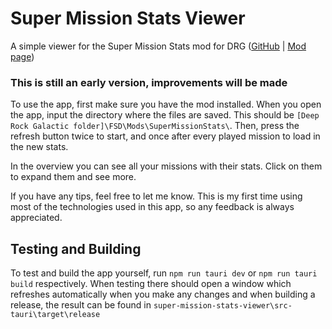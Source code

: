 # Super Mission Stats Viewer
 A simple viewer for the Super Mission Stats mod for DRG ([GitHub](https://github.com/RubenHuizenga/SuperMissionStats) | [Mod page](https://mod.io/g/drg/m/super-mission-stats))

 ### This is still an early version, improvements will be made

 To use the app, first make sure you have the mod installed. When you open the app, input the directory where the files are saved. This should be `[Deep Rock Galactic folder]\FSD\Mods\SuperMissionStats\`. Then, press the refresh button twice to start, and once after every played mission to load in the new stats.

 In the overview you can see all your missions with their stats. Click on them to expand them and see more.

 If you have any tips, feel free to let me know. This is my first time using most of the technologies used in this app, so any feedback is always appreciated.

 ## Testing and Building
 To test and build the app yourself, run `npm run tauri dev` or `npm run tauri build` respectively. When testing there should open a window which refreshes automatically when you make any changes and when building a release, the result can be found in `super-mission-stats-viewer\src-tauri\target\release`
